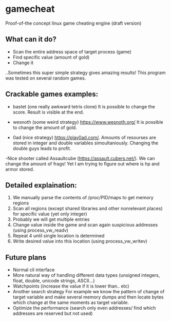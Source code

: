# gamecheat
Proof-of-the concept linux game cheating engine (draft version)

## What can it do?
  - Scan the entire address space of target process (game)
  - Find specific value (amount of gold)
  - Change it

..Sometimes this super simple strategy gives amazing results!
This program was tested on several random games.

## Crackable games examples:
  - bastet (one really awkward tetris clone)
   It is possible to change the score. Result is visible at the end.
   
  - wesnoth (some weird strategy) https://www.wesnoth.org/
   It is possible to change the amount of gold.
   
  - 0ad (nice strategy) https://play0ad.com/. 
  Amounts of resourses are stored in integer and double variables simoultaniously. 
  Changing the double guys leads to profit.

  -Nice shooter called Assaultcube (https://assault.cubers.net/). 
  We can change the amount of frags! Yet I am trying to figure out where is hp and armor stored.

## Detailed explaination:

1) We manually parse the contents of /proc/PID/maps to get memory regions
2) Scan all regions (except shared libraries and other nonrelevant places) for specific value (yet only integer)
3) Probably we will get multiple entries
4) Change value inside the game and scan again suspicious addresses (using process_vw_readv)
5) Repeat 4 until single location is determined
6) Write desired value into this location (using process_vw_writev)

## Future plans

- Normal cli interface
- More natural way of handling different data types (unsigned integers, float, double, unicode strings, ASCII...)
- Watchpoints (increase the value if it is lower than.. etc)
- Another search strategy 
  For example we know the pattern of change of target variable and make several memory dumps and then locate bytes which
  change at the same moments as target variable.
- Optimize the performance (search only even addresses/ find which addresses are reserved but not used)
